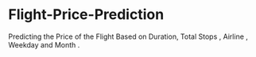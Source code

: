 # Flight-Price-Prediction
Predicting the Price of the Flight Based on Duration, Total Stops , Airline , Weekday and Month .
